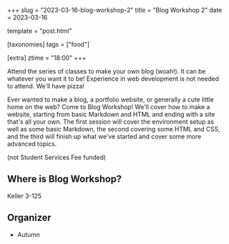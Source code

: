 +++
slug = "2023-03-16-blog-workshop-2"
title = "Blog Workshop 2"
date = 2023-03-16

template = "post.html"

[taxonomies]
tags = ["food"]

[extra]
ztime = "18:00"
+++

Attend the series of classes to make your own blog (woah!). It can be whatever you want it to be! Experience in web development is not needed to attend. We'll have pizza! 

<!-- more -->

Ever wanted to make a blog, a portfolio website, or generally a cute little home on the web? Come to Blog Workshop! We'll cover how to make a website, starting from basic Markdown and HTML and ending with a site that's all your own. The first session will cover the environment setup as well as some basic Markdown, the second covering some HTML and CSS, and the third will finish up what we've started and cover some more advanced topics.

(not Student Services Fee funded)

## Where is Blog Workshop?

Keller 3-125

## Organizer
* Autumn

